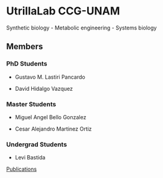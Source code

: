 # UtrillaLab CCG-UNAM

Synthetic biology - Metabolic engineering - Systems biology 

## Members

### PhD Students

- Gustavo M. Lastiri Pancardo

- David Hidalgo Vazquez

### Master Students

- Miguel Angel Bello Gonzalez

- Cesar Alejandro Martinez Ortiz

### Undergrad Students

- Levi Bastida


[Publications](https://scholar.google.com.mx/citations?user=47_zmPUAAAAJ&hl=en)



